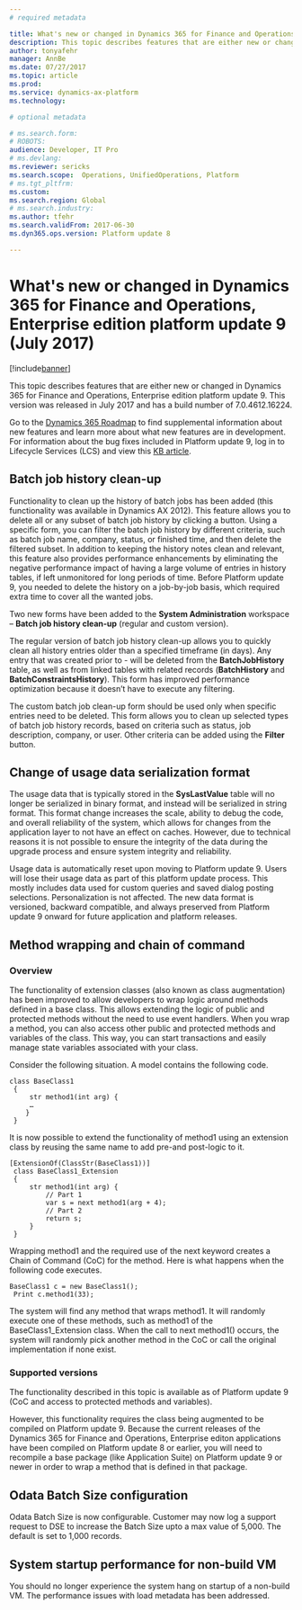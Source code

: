 ```yaml
---
# required metadata

title: What's new or changed in Dynamics 365 for Finance and Operations, Enterprise edition platform update 9 (July 2017)
description: This topic describes features that are either new or changed in Dynamics 365 for Finance and Operations, Enterprise edition platform update 9. This version was released in July 2017.
author: tonyafehr
manager: AnnBe
ms.date: 07/27/2017
ms.topic: article
ms.prod: 
ms.service: dynamics-ax-platform
ms.technology: 

# optional metadata

# ms.search.form: 
# ROBOTS: 
audience: Developer, IT Pro
# ms.devlang: 
ms.reviewer: sericks
ms.search.scope:  Operations, UnifiedOperations, Platform
# ms.tgt_pltfrm: 
ms.custom: 
ms.search.region: Global
# ms.search.industry: 
ms.author: tfehr
ms.search.validFrom: 2017-06-30 
ms.dyn365.ops.version: Platform update 8

---
```


# What's new or changed in Dynamics 365 for Finance and Operations, Enterprise edition platform update 9 (July 2017)

[!include[banner](../includes/banner.md)]

This topic describes features that are either new or changed in Dynamics 365 for Finance and Operations, Enterprise edition platform update 9. This version was released in July 2017 and has a build number of 7.0.4612.16224.

Go to the [Dynamics 365 Roadmap](https://roadmap.dynamics.com/) to find supplemental information about new features and learn more about what new features are in development. For information about the bug fixes included in Platform update 9, log in to Lifecycle Services (LCS) and view this [KB article](https://go.microsoft.com/fwlink/?linkid=853624).

## Batch job history clean-up
Functionality to clean up the history of batch jobs has been added (this functionality was available in Dynamics AX 2012). This feature allows you to delete all or any subset of batch job history by clicking a button. Using a specific form, you can filter the batch job history by different criteria, such as batch job name, company, status, or finished time, and then delete the filtered subset. In addition to keeping the history notes clean and relevant, this feature also provides performance enhancements by eliminating the negative performance impact of having a large volume of entries in history tables, if left unmonitored for long periods of time. Before Platform update 9, you needed to delete the history on a job-by-job basis, which required extra time to cover all the wanted jobs.

Two new forms have been added to the **System Administration** workspace – **Batch job history clean-up** (regular and custom version).

The regular version of batch job history clean-up allows you to quickly clean all history entries older than a specified timeframe (in days). Any entry that was created prior to <Today> - <History limit> will be deleted from the **BatchJobHistory** table, as well as from linked tables with related records (**BatchHistory** and **BatchConstraintsHistory**). This form has improved performance optimization because it doesn’t have to execute any filtering.

The custom batch job clean-up form should be used only when specific entries need to be deleted. This form allows you to clean up selected types of batch job history records, based on criteria such as status, job description, company, or user. Other criteria can be added using the **Filter** button.

## Change of usage data serialization format
The usage data that is typically stored in the **SysLastValue** table will no longer be serialized in binary format, and instead will be serialized in string format. This format change increases the scale, ability to debug the code, and overall reliability of the system, which allows for changes from the application layer to not have an effect on caches. However, due to technical reasons it is not possible to ensure the integrity of the data during the upgrade process and ensure system integrity and reliability.

Usage data is automatically reset upon moving to Platform update 9. Users will lose their usage data as part of this platform update process. This mostly includes data used for custom queries and saved dialog posting selections. Personalization is not affected.
The new data format is versioned, backward compatible, and always preserved from Platform update 9 onward for future application and platform releases.

## Method wrapping and chain of command

### Overview
The functionality of extension classes (also known as class augmentation) has been improved to allow developers to wrap logic around methods defined in a base class. This allows extending the logic of public and protected methods without the need to use event handlers. When you wrap a method, you can also access other public and protected methods and variables of the class. This way, you can start transactions and easily manage state variables associated with your class.

Consider the following situation. A model contains the following code.

```
class BaseClass1
 {
     str method1(int arg) {
     …
    }
 }
```

It is now possible to extend the functionality of method1 using an extension class by reusing the same name to add pre-and post-logic to it.

```
[ExtensionOf(ClassStr(BaseClass1))]
 class BaseClass1_Extension
 {
     str method1(int arg) {
         // Part 1
         var s = next method1(arg + 4);
         // Part 2
         return s;
     }
 }
```

Wrapping method1 and the required use of the next keyword creates a Chain of Command (CoC) for the method. Here is what happens when the following code executes.

```
BaseClass1 c = new BaseClass1();
 Print c.method1(33);
 ```

The system will find any method that wraps method1. It will randomly execute one of these methods, such as method1 of the BaseClass1_Extension class. When the call to next method1() occurs, the system will randomly pick another method in the CoC or call the original implementation if none exist.

### Supported versions 
The functionality described in this topic is available as of Platform update 9 (CoC and access to protected methods and variables).

However, this functionality requires the class being augmented to be compiled on Platform update 9. Because the current releases of the Dynamics 365 for Finance and Operations, Enterprise editon applications have been compiled on Platform update 8 or earlier, you will need to recompile a base package (like Application Suite) on Platform update 9 or newer in order to wrap a method that is defined in that package.  

## Odata Batch Size configuration
Odata Batch Size is now configurable. Customer may now log a support request to DSE to increase the Batch Size upto a max value of 5,000. The default is set to 1,000 records.

## System startup performance for non-build VM
You should no longer experience the system hang on startup of a non-build VM. The performance issues with load metadata has been addressed.
